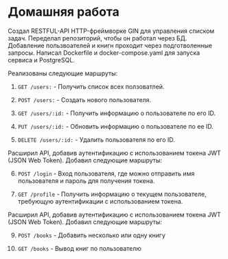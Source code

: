 
# Домашняя работа

Создал RESTFUL-API HTTP-фреймворке GIN для управления списком задач. Переделал репозиторий, чтобы он работал через БД. Добавление пользвоателей и книгн проходит через подготволенные запросы.
Написал Dockerfile и docker-compose.yaml для запуска сервиса и PostgreSQL.

Реализованы следующие маршруты:

1) `GET /users:` - Получить список всех ползоватлей.

2) `POST /users:` - Создать нового пользователя.

3) `GET /users/:id:` - Получить информацию о пользователе по его ID.

4) `PUT /users/:id:` - Обновить информацию о пользователе по ее ID.

5) `DELETE /users/:id:` - Удалить пользователя по его ID.

Расширил API, добавив аутентификацию с использованием токена JWT (JSON Web Token). Добавил следующие маршруты:

6) `POST /login` - Вход пользователя, где можно отправить имя пользователя и пароль для получения токена.

7) `GET /profile` - Получить информацию о текущем пользователе, требующую аутентификации с использованием токена.

Расширил API, добавив аутентификацию с использованием токена JWT (JSON Web Token). Добавил следующие маршруты:

9) `POST /books` - Добавить несколько или одну книгу

10) `GET /books` - Вывод книг по пользователю
